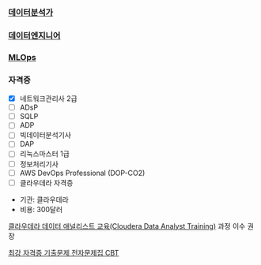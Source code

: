 ### [데이터분석가](https://jiwontwopunch.notion.site/a53e39a51d7e4dc2add40a3f896539fc?pvs=4)
### [데이터엔지니어](https://jiwontwopunch.notion.site/051a0586bc0e41ff8540aafda127ff33?pvs=4)
### [MLOps](https://jiwontwopunch.notion.site/MLOps-621103d0afce4908a62722fdf7a9c32e?pvs=4)
### 자격증
- [x]  네트워크관리사 2급
- [ ]  ADsP
- [ ]  SQLP
- [ ]  ADP
- [ ]  빅데이터분석기사
- [ ]  DAP
- [ ]  리눅스마스터 1급
- [ ]  정보처리기사
- [ ]  AWS DevOps Professional (DOP-CO2)
- [ ]  클라우데라 자격증
- 기관: 클라우데라
- 비용: 300달러

[클라우데라 데이터 애널리스트 교육(Cloudera Data Analyst Training)](https://www.cloudera.com/more/training/courses/data-analyst-training.html?course=data-analyst&loc=online) 과정 이수 권장

[최강 자격증 기출문제 전자문제집 CBT](https://www.comcbt.com/)

